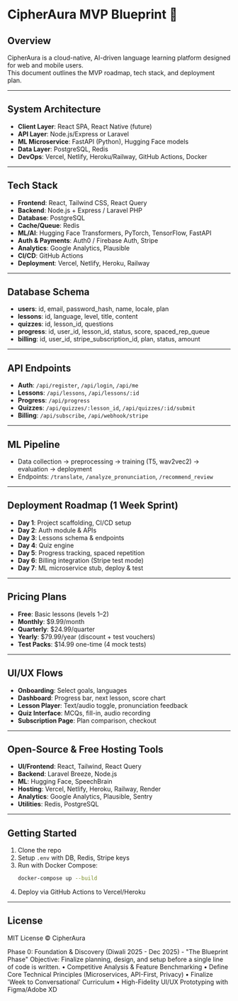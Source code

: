 # CipherAura MVP Blueprint 🚀

## Overview
CipherAura is a cloud-native, AI-driven language learning platform designed for web and mobile users.  
This document outlines the MVP roadmap, tech stack, and deployment plan.

---

## System Architecture
- **Client Layer**: React SPA, React Native (future)
- **API Layer**: Node.js/Express or Laravel
- **ML Microservice**: FastAPI (Python), Hugging Face models
- **Data Layer**: PostgreSQL, Redis
- **DevOps**: Vercel, Netlify, Heroku/Railway, GitHub Actions, Docker

---

## Tech Stack
- **Frontend**: React, Tailwind CSS, React Query
- **Backend**: Node.js + Express / Laravel PHP
- **Database**: PostgreSQL
- **Cache/Queue**: Redis
- **ML/AI**: Hugging Face Transformers, PyTorch, TensorFlow, FastAPI
- **Auth & Payments**: Auth0 / Firebase Auth, Stripe
- **Analytics**: Google Analytics, Plausible
- **CI/CD**: GitHub Actions
- **Deployment**: Vercel, Netlify, Heroku, Railway

---

## Database Schema
- **users**: id, email, password_hash, name, locale, plan
- **lessons**: id, language, level, title, content
- **quizzes**: id, lesson_id, questions
- **progress**: id, user_id, lesson_id, status, score, spaced_rep_queue
- **billing**: id, user_id, stripe_subscription_id, plan, status, amount

---

## API Endpoints
- **Auth**: `/api/register`, `/api/login`, `/api/me`
- **Lessons**: `/api/lessons`, `/api/lessons/:id`
- **Progress**: `/api/progress`
- **Quizzes**: `/api/quizzes/:lesson_id`, `/api/quizzes/:id/submit`
- **Billing**: `/api/subscribe`, `/api/webhook/stripe`

---

## ML Pipeline
- Data collection → preprocessing → training (T5, wav2vec2) → evaluation → deployment
- Endpoints: `/translate`, `/analyze_pronunciation`, `/recommend_review`

---

## Deployment Roadmap (1 Week Sprint)
- **Day 1**: Project scaffolding, CI/CD setup
- **Day 2**: Auth module & APIs
- **Day 3**: Lessons schema & endpoints
- **Day 4**: Quiz engine
- **Day 5**: Progress tracking, spaced repetition
- **Day 6**: Billing integration (Stripe test mode)
- **Day 7**: ML microservice stub, deploy & test

---

## Pricing Plans
- **Free**: Basic lessons (levels 1–2)
- **Monthly**: $9.99/month
- **Quarterly**: $24.99/quarter
- **Yearly**: $79.99/year (discount + test vouchers)
- **Test Packs**: $14.99 one-time (4 mock tests)

---

## UI/UX Flows
- **Onboarding**: Select goals, languages
- **Dashboard**: Progress bar, next lesson, score chart
- **Lesson Player**: Text/audio toggle, pronunciation feedback
- **Quiz Interface**: MCQs, fill-in, audio recording
- **Subscription Page**: Plan comparison, checkout

---

## Open-Source & Free Hosting Tools
- **UI/Frontend**: React, Tailwind, React Query
- **Backend**: Laravel Breeze, Node.js
- **ML**: Hugging Face, SpeechBrain
- **Hosting**: Vercel, Netlify, Heroku, Railway, Render
- **Analytics**: Google Analytics, Plausible, Sentry
- **Utilities**: Redis, PostgreSQL

---

## Getting Started
1. Clone the repo  
2. Setup `.env` with DB, Redis, Stripe keys  
3. Run with Docker Compose:  
   ```bash
   docker-compose up --build
   ```
4. Deploy via GitHub Actions to Vercel/Heroku

---

## License
MIT License © CipherAura


Phase 0: Foundation & Discovery (Diwali 2025 - Dec 2025) - "The
Blueprint Phase"
Objective: Finalize planning, design, and setup before a single line of code is written.
• Competitive Analysis & Feature Benchmarking
• Define Core Technical Principles (Microservices, API-First, Privacy)
• Finalize 'Week to Conversational' Curriculum
• High-Fidelity UI/UX Prototyping with Figma/Adobe XD